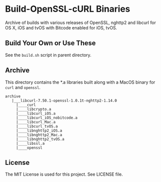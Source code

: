 # Build-OpenSSL-cURL Binaries 

Archive of builds with various releases of OpenSSL, nghttp2 and libcurl for OS X, iOS and tvOS with Bitcode enabled for iOS, tvOS.  

## Build Your Own or Use These
See the `build.sh` script in parent directory.

## Archive

This directory contains the *.a libraries built along with a MacOS binary for `curl` and `openssl`.

	archive
	   |___libcurl-7.50.1-openssl-1.0.1t-nghttp2-1.14.0
	     |____curl
	     |____libcrypto.a
	     |____libcurl_iOS.a
	     |____libcurl_iOS_nobitcode.a
	     |____libcurl_Mac.a
	     |____libcurl_tvOS.a
	     |____libnghttp2_iOS.a
	     |____libnghttp2_Mac.a
	     |____libnghttp2_tvOS.a
	     |____libssl.a
	     |____openssl
 
## License

The MIT License is used for this project.  See LICENSE file.



